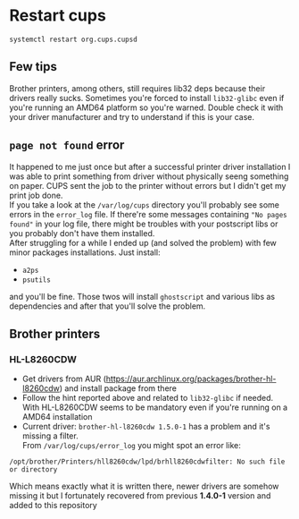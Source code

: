# Restart cups
```
systemctl restart org.cups.cupsd
```

## Few tips
Brother printers, among others, still requires lib32 deps because their drivers really sucks.
Sometimes you're forced to install `lib32-glibc` even if you're running an AMD64 platform so you're warned.
Double check it with your driver manufacturer and try to understand if this is your case.  

## `page not found` error
It happened to me just once but after a successful printer driver installation I was able to print something from driver
without physically seeng something on paper. CUPS sent the job to the printer without errors but I didn't get my print job
done.  
If you take a look at the `/var/log/cups` directory you'll probably see some errors in the `error_log` file.
If there're some messages containing `"No pages found"` in your log file, there might be troubles with your postscript libs
or you probably don't have them installed.  
After struggling for a while I ended up (and solved the problem) with few minor packages installations. Just install:  
- `a2ps`
- `psutils`

and you'll be fine. Those twos will install `ghostscript` and various libs as dependencies and after that you'll solve
the problem.


## Brother printers
### HL-L8260CDW
- Get drivers from AUR (https://aur.archlinux.org/packages/brother-hl-l8260cdw) and install package from there
- Follow the hint reported above and related to `lib32-glibc` if needed. With HL-L8260CDW seems to be mandatory even if you're running
on a AMD64 installation
- Current driver: `brother-hl-l8260cdw 1.5.0-1` has a problem and it's missing a filter.  
From `/var/log/cups/error_log` you might spot an error like:  
```
/opt/brother/Printers/hll8260cdw/lpd/brhll8260cdwfilter: No such file or directory
```
Which means exactly what it is written there, newer drivers are somehow missing it but I fortunately recovered from
previous **1.4.0-1** version and added to this repository

